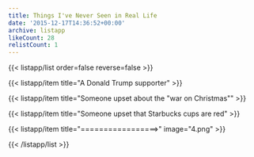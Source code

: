 ```yaml
---
title: Things I've Never Seen in Real Life
date: '2015-12-17T14:36:52+00:00'
archive: listapp
likeCount: 28
relistCount: 1
---
```



{{< listapp/list order=false reverse=false >}}

   {{< listapp/item title="A Donald Trump supporter" >}}

   {{< listapp/item title="Someone upset about the \"war on Christmas\"" >}}

   {{< listapp/item title="Someone upset that Starbucks cups are red" >}}

   {{< listapp/item title="=================>"
      image="4.png" >}}

{{< /listapp/list >}}
